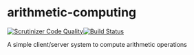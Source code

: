 # arithmetic-computing

[![Scrutinizer Code Quality](https://scrutinizer-ci.com/g/Darkheir/arithmetic-computing/badges/quality-score.png?b=master)](https://scrutinizer-ci.com/g/Darkheir/arithmetic-computing/?branch=master)[![Build Status](https://scrutinizer-ci.com/g/Darkheir/arithmetic-computing/badges/build.png?b=master)](https://scrutinizer-ci.com/g/Darkheir/arithmetic-computing/build-status/master)

A simple client/server system to compute arithmetic operations
